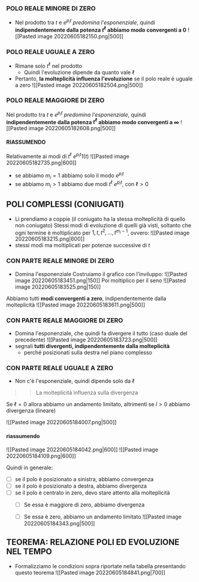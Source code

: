 ### POLO REALE MINORE DI ZERO
- Nel prodotto tra $t$ e $e^{p_{i}t}$ *predomina l'esponenziale*, quindi **indipendentemente dalla potenza $t^{\ell}$ abbiamo modo convergenti a $0$**
 ![[Pasted image 20220605182150.png|500]]

### POLO REALE UGUALE A ZERO
- Rimane solo $t^{\ell}$ nel prodotto
	- Quindi l'evoluzione dipende da quanto vale $\ell$
- Pertanto, **la molteplicità influenza l'evoluzione** se il polo reale è uguale a zero
![[Pasted image 20220605182504.png|500]]

### POLO REALE MAGGIORE DI ZERO
Nel prodotto tra $t$ e $e^{p_{i}t}$ *predomina l'esponenziale*, quindi **indipendentemente dalla potenza $t^{\ell}$ abbiamo modo convergenti a $\infty$**
![[Pasted image 20220605182608.png|500]]

#### RIASSUMENDO
Relativamente ai modi di $t^{\ell} \ e^{p_{i}t}1(t)$
![[Pasted image 20220605182735.png|600]]
- se abbiamo $m_{i} = 1$ abbiamo solo il modo $e^{p_{i}t}$
- se abbiamo $m_{i} > 1$ abbiamo due modi $t^{\ell} \ e^{p_{i}t}$, con $\ell > 0$


## POLI COMPLESSI (CONIUGATI)
- Lì prendiamo a coppie (il coniugato ha la stessa molteplicità di quello non coniugato)
Stessi modi di evoluzione di quelli già visti, soltanto che ogni termine è moltiplicato per $1,t,t^{2},\dots,t^{m_{i}-1}$, ovvero:
![[Pasted image 20220605183215.png|600]]
- stessi modi ma moltiplicati per potenze successive di $t$

### CON PARTE REALE MINORE DI ZERO
- Domina l'esponenziale
Costruiamo il grafico con l'inviluppo:
![[Pasted image 20220605183451.png|150]]
Poi moltiplico per il seno
![[Pasted image 20220605183525.png|150]]

Abbiamo tutti **modi convergenti a zero**, indipendentemente dalla molteplicità
![[Pasted image 20220605183611.png|500]]

### CON PARTE REALE MAGGIORE DI ZERO
- Domina l'esponenziale, che quindi fa divergere il tutto (caso duale del precedente)
![[Pasted image 20220605183723.png|500]]
- segnali **tutti divergenti, indipendentemente dalla molteplicità**
	- perché posizionati sulla destra nel piano complesso

### CON PARTE REALE UGUALE A ZERO
- Non c'è l'esponenziale, quindi dipende solo da $\ell$
>> La molteplicità influenza sulla divergenza

Se $\ell  = 0$ allora abbiamo un andamento limitato, altrimenti se $l>0$ abbiamo divergenza (lineare)

![[Pasted image 20220605184007.png|500]]

#### riassumendo
![[Pasted image 20220605184042.png|600]]
![[Pasted image 20220605184109.png|600]]

Quindi in generale:
- [ ] se il polo è posizionato a sinistra, abbiamo convergenza
- [ ] se il polo è posizionato a destra, abbiamo divergenza
- [ ] se il polo è centrato in zero, devo stare attento alla molteplicità
	- [ ] Se essa è maggiore di zero, abbiamo divergenza
	- [ ] Se essa è zero, abbiamo un andamento limitato
![[Pasted image 20220605184343.png|500]]


## TEOREMA: RELAZIONE POLI ED EVOLUZIONE NEL TEMPO
- Formalizziamo le condizioni sopra riportate nella tabella presentando questo teorema
![[Pasted image 20220605184841.png|700]]



